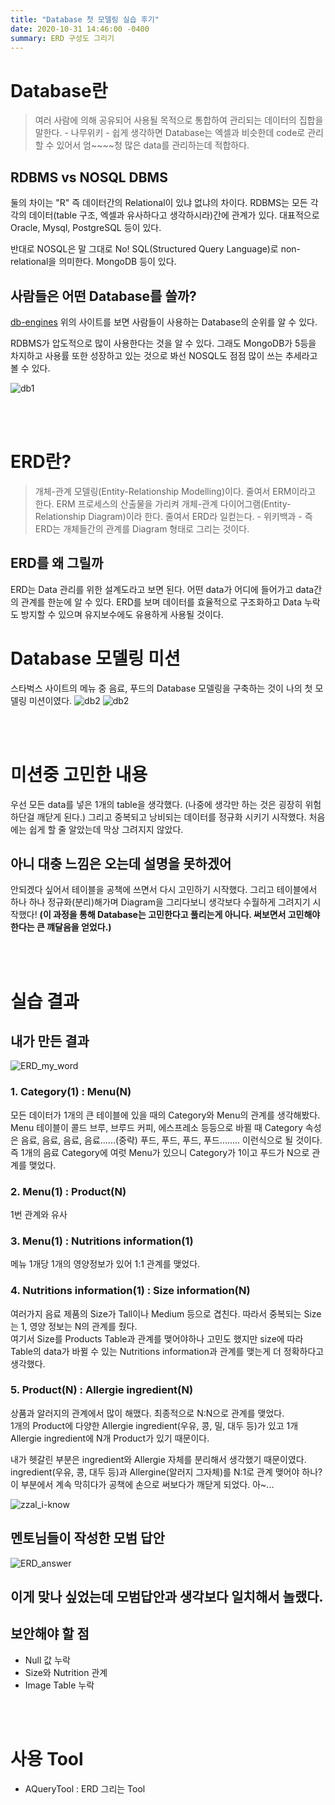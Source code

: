 ```yaml
---
title: "Database 첫 모델링 실습 후기"
date: 2020-10-31 14:46:00 -0400
summary: ERD 구성도 그리기
---
```



# Database란
 > 여러 사람에 의해 공유되어 사용될 목적으로 통합하여 관리되는 데이터의 집합을 말한다. - 나무위키 -
쉽게 생각하면 Database는 엑셀과 비슷한데 code로 관리할 수 있어서 엄~~~~청 많은 data를 관리하는데 적합하다.

## RDBMS vs NOSQL DBMS
둘의 차이는 "R" 즉 데이터간의 Relational이 있냐 없냐의 차이다. RDBMS는 모든 각각의 데이터(table 구조, 엑셀과 유사하다고 생각하시라)간에 관계가 있다. 대표적으로 Oracle, Mysql, PostgreSQL 등이 있다.

반대로 NOSQL은 말 그대로 No! SQL(Structured Query Language)로 non-relational을 의미한다. MongoDB 등이 있다.

## 사람들은 어떤 Database를 쓸까?
[db-engines](https://db-engines.com/en/ranking)
위의 사이트를 보면 사람들이 사용하는 Database의 순위를 알 수 있다.

RDBMS가 압도적으로 많이 사용한다는 것을 알 수 있다. 그래도 MongoDB가 5등을 차지하고 사용률 또한 성장하고 있는 것으로 봐선 NOSQL도 점점 많이 쓰는 추세라고 볼 수 있다.

![db1](https://ibb.co/Z12HK6x)

<br><br>

# ERD란?
 >  개체-관계 모델링(Entity-Relationship Modelling)이다. 줄여서 ERM이라고 한다. ERM 프로세스의 산출물을 가리켜 개체-관계 다이어그램(Entity-Relationship Diagram)이라 한다. 줄여서 ERD라 일컫는다.   - 위키백과 -
즉 ERD는 개체들간의 관계를 Diagram 형태로 그리는 것이다.

## ERD를 왜 그릴까
ERD는 Data 관리를 위한 설계도라고 보면 된다. 어떤 data가 어디에 들어가고 data간의 관계를 한눈에 알 수 있다. ERD를 보며 데이터를 효율적으로 구조화하고 Data 누락도 방지할 수 있으며 유지보수에도 유용하게 사용될 것이다.

# Database 모델링 미션
스타벅스 사이트의 메뉴 중 음료, 푸드의 Database 모델링을 구축하는 것이 나의 첫 모델링 미션이였다.
![db2](https://ibb.co/LJmL57x)
![db2](https://i.ibb.co/SdbhrCt/db2.png)


<br><br>

# 미션중 고민한 내용
우선 모든 data를 넣은 1개의 table을 생각했다. (나중에 생각만 하는 것은 굉장히 위험하단걸 깨닫게 된다.)
그리고 중복되고 낭비되는 데이터를 정규화 시키기 시작했다.
처음에는 쉽게 할 줄 알았는데 막상 그려지지 않았다. 

## 아니 대충 느낌은 오는데 설명을 못하겠어

안되겠다 싶어서 테이블을 공책에 쓰면서 다시 고민하기 시작했다.
그리고 테이블에서 하나 하나 정규화(분리)해가며 Diagram을 그리다보니 생각보다 수월하게 그려지기 시작했다! **(이 과정을 통해 Database는 고민한다고 풀리는게 아니다. 써보면서 고민해야 한다는 큰 꺠달음을 얻었다.)**  


<br><br>

# 실습 결과
## 내가 만든 결과
![ERD_my_word](https://ibb.co/R942sx8)

### 1. Category(1) : Menu(N)
모든 데이터가 1개의 큰 테이블에 있을 때의 Category와 Menu의 관계를 생각해봤다.  
Menu 테이블이 콜드 브루, 브루드 커피, 에스프레소 등등으로 바뀔 때 Category 속성은 음료, 음료, 음료, 음료......(중략) 푸드, 푸드, 푸드, 푸드........ 이런식으로 될 것이다.
즉 1개의 음료 Category에 여럿 Menu가 있으니 Category가 1이고 푸드가 N으로 관계를 맺었다.
### 2. Menu(1) : Product(N)
1번 관계와 유사
### 3. Menu(1) : Nutritions information(1)
메뉴 1개당 1개의 영양정보가 있어 1:1 관계를 맺었다.
### 4. Nutritions information(1) : Size information(N)
여러가지 음료 제품의 Size가 Tall이나 Medium 등으로 겹친다. 따라서 중복되는 Size는 1, 영양 정보는 N의 관계를 줬다.   
여기서 Size를 Products Table과 관계를 맺어야하나 고민도 했지만 size에 따라 Table의 data가 바뀔 수 있는 Nutritions information과 관계를 맺는게 더 정확하다고 생각했다.  

### 5. Product(N) : Allergie ingredient(N)
상품과 알러지의 관계에서 많이 해맸다. 최종적으로 N:N으로 관계를 맺었다.  
1개의 Product에 다양한 Allergie ingredient(우유, 콩, 밀, 대두 등)가 있고 1개 Allergie ingredient에 N개 Product가 있기 때문이다.  

내가 헷갈린 부분은 ingredient와 Allergie 자체를 분리해서 생각했기 때문이였다. ingredient(우유, 콩, 대두 등)과 Allergine(알러지 그자체)를 N:1로 관계 맺어야 하나? 이 부분에서 계속 막히다가 공책에 손으로 써보다가 깨닫게 되었다. 아~... 

![zzal_i-know](https://ibb.co/2twQKgV)




## 멘토님들이 작성한 모범 답안
![ERD_answer](https://ibb.co/L8P7W8Y)


## 이게 맞나 싶었는데 모범답안과 생각보다 일치해서 놀랬다.

## 보안해야 할 점
- Null 값 누락
- Size와 Nutrition 관계
- Image Table 누락


<br><br>

# 사용 Tool
- AQueryTool : ERD 그리는 Tool